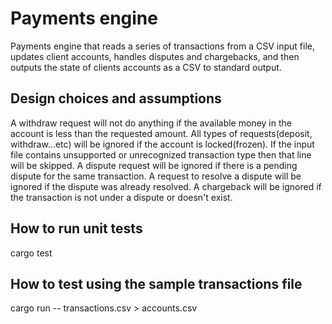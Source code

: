 # Payments engine

 Payments engine that reads a series of transactions
from a CSV input file, updates client accounts, handles disputes and chargebacks, and then outputs the
state of clients accounts as a CSV to standard output.

## Design choices and assumptions

A withdraw request will not do anything if the available money in the account is less than the requested amount.
All types of requests(deposit, withdraw...etc) will be ignored if the account is locked(frozen).
If the input file contains unsupported or unrecognized transaction type then that line will be skipped.
A dispute request will be ignored if there is a pending dispute for the same transaction.
A request to resolve a dispute will be ignored if the dispute was already resolved.
A chargeback will be ignored if the transaction is not under a dispute or doesn't exist.

## How to run unit tests
cargo test

## How to test using the sample transactions file
cargo run -- transactions.csv > accounts.csv